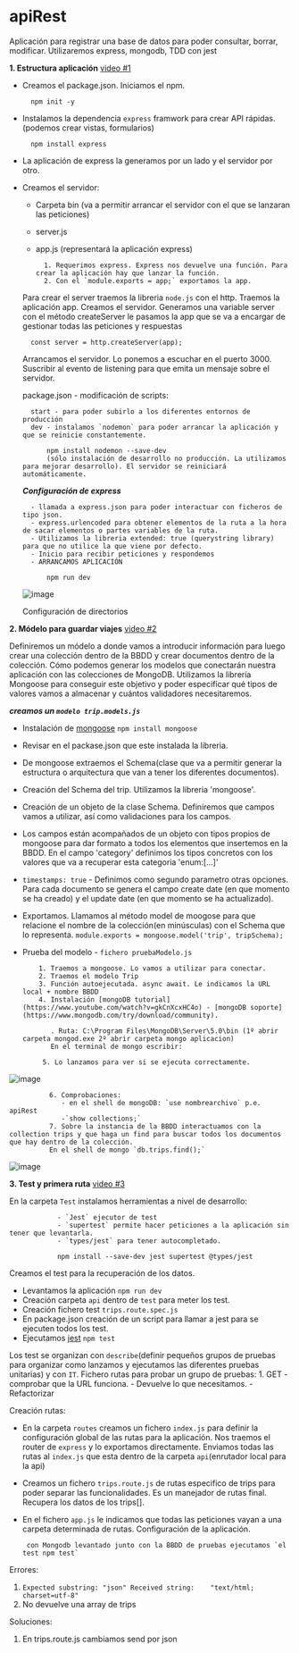 # apiRest
Aplicación para registrar una base de datos para poder consultar, borrar, modificar.
Utilizaremos express, mongodb, TDD con jest

**1. Estructura aplicación** [video #1](https://www.youtube.com/watch?v=of-c7lV0i6g)
   
- Creamos el package.json. Iniciamos el npm.

        npm init -y 
        
- Instalamos la dependencia `express` framwork para crear API rápidas.(podemos crear vistas, formularios)
 
        npm install express
        
- La aplicación de express la generamos por un lado y el servidor por otro.
- Creamos el servidor:
    - Carpeta bin (va a permitir arrancar el servidor con el que se lanzaran las peticiones)
    - server.js 
    - app.js (representará la aplicación express)
    
            1. Requerimos express. Express nos devuelve una función. Para crear la aplicación hay que lanzar la función. 
            2. Con el `module.exports = app;` exportamos la app.
   Para crear el server traemos la libreria `node.js` con el http.
   Traemos la aplicación app.
   Creamos el servidor. Generamos una variable server con el método createServer le pasamos la app que se va a encargar de gestionar todas las peticiones y respuestas
        
        const server = http.createServer(app);
    Arrancamos el servidor. Lo ponemos a escuchar en el puerto 3000.
    Suscribir al evento de listening para que emita un mensaje sobre el servidor.

    package.json - modificación de scripts:
    
        start - para poder subirlo a los diferentes entornos de producción
        dev - instalamos `nodemon` para poder arrancar la aplicación y que se reinicie constantemente.
        
            npm install nodemon --save-dev 
            (sólo instalación de desarrollo no producción. La utilizamos para mejorar desarrollo). El servidor se reiniciará automáticamente.

    ***Configuración de express***
    
        - llamada a express.json para poder interactuar con ficheros de tipo json.
        - express.urlencoded para obtener elementos de la ruta a la hora de sacar elementos o partes variables de la ruta. 
        - Utilizamos la libreria extended: true (querystring library) para que no utilice la que viene por defecto.
        - Inicio para recibir peticiones y respondemos
        - ARRANCAMOS APLICACIÓN 
        
            npm run dev
            
   ![image](https://user-images.githubusercontent.com/67627523/160562284-43a1b832-6d24-4851-809e-a382368f5803.png)

    Configuración de directorios

**2. Módelo para guardar viajes** [video #2](https://www.youtube.com/watch?v=CvO-JHjcwoM&list=PLs4YDKCLLrp-44HNv4j-Efw6WZITMzxo1&index=2)

Definiremos un módelo a donde vamos a introducir información para luego crear una colección dentro de la BBDD y crear documentos dentro de la colección. Cómo podemos generar los modelos que conectarán nuestra aplicación con las colecciones de MongoDB. Utilizamos la librería Mongoose para conseguir este objetivo y poder especificar qué tipos de valores vamos a almacenar y cuántos validadores necesitaremos.  
   
***creamos un `modelo trip.models.js`***
    
   - Instalación de [mongoose](https://mongoosejs.com) `npm install mongoose`
   - Revisar en el packase.json que este instalada la libreria.
   - De mongoose extraemos el Schema(clase que va a permitir generar la estructura o arquitectura que van a tener los diferentes documentos).
   - Creación del Schema del trip. Utilizamos la libreria 'mongoose'.
   - Creación de un objeto de la clase Schema. Definiremos que campos vamos a utilizar, así como validaciones para los campos.
   - Los campos están acompañados de un objeto con tipos propios de mongoose para dar formato a todos los elementos que insertemos en la BBDD. En el campo 'category' definimos los tipos concretos con los valores que va a recuperar esta categoria 'enum:[...]'
   - `timestamps: true` - Definimos como segundo parametro otras opciones. Para cada documento se genera el campo create date (en que momento se ha creado) y el update date (en que momento se ha actualizado).
   - Exportamos. Llamamos al método model de moogose para que relacione el nombre de la colección(en minúsculas) con el Schema que lo representa. `module.exports = mongoose.model('trip', tripSchema);`
   - Prueba del modelo - `fichero pruebaModelo.js`     
        
             1. Traemos a mongoose. Lo vamos a utilizar para conectar.
             2. Traemos el modelo Trip
             3. Función autoejecutada. async await. Le indicamos la URL local + nombre BBDD
             4. Instalación [mongoDB tutorial](https://www.youtube.com/watch?v=gkCnXcxHC4o) - [mongoDB soporte](https://www.mongodb.com/try/download/community). 
             
                . Ruta: C:\Program Files\MongoDB\Server\5.0\bin (1º abrir carpeta mongod.exe 2º abrir carpeta mongo aplicacion)
                En el terminal de mongo escribir:
                             
              5. Lo lanzamos para ver si se ejecuta correctamente.
            
![image](https://user-images.githubusercontent.com/67627523/161260647-1a5eae6e-1a46-404d-b005-aa28dc02c38e.png)

              6. Comprobaciones:
                 - en el shell de mongoDB: `use nombrearchivo` p.e. apiRest
                 -`show collections;`
              7. Sobre la instancia de la BBDD interactuamos con la collection trips y que haga un find para buscar todos los documentos que hay dentro de la colección. 
              En el shell de mongo `db.trips.find();`
                         
![image](https://user-images.githubusercontent.com/67627523/161263723-8b706373-0a31-4cc5-a24e-6b3bb76ff5b5.png)

**3. Test y primera ruta** [video #3](https://www.youtube.com/watch?v=xJzeYvelDqo&list=PLs4YDKCLLrp-44HNv4j-Efw6WZITMzxo1&index=2)
   
   En la carpeta `Test` instalamos herramientas a nivel de desarrollo:
   
                - `Jest` ejecutor de test
                - `supertest` permite hacer peticiones a la aplicación sin tener que levantarla.
                - `types/jest` para tener autocompletado.
               
                npm install --save-dev jest supertest @types/jest

Creamos el test para la recuperación de los datos.

   - Levantamos la aplicación `npm run dev`
   - Creación carpeta `api` dentro de `test` para meter los test.
   - Creación fichero test `trips.route.spec.js`
   - En package.json creación de un script para llamar a jest para se ejecuten todos los test.
   - Ejecutamos [jest](https://jestjs.io) `npm test`

Los test se organizan con `describe`(definir pequeños grupos de pruebas para organizar como lanzamos y ejecutamos las diferentes pruebas unitarias) y con `IT`.
Fichero rutas para probar un grupo de pruebas:
            1. GET - comprobar que la URL funciona. 
                   - Devuelve lo que necesitamos.
                   - Refactorizar

Creación rutas:
  - En la carpeta `routes` creamos un fichero `index.js` para definir la configuración global de las rutas para la aplicación. Nos traemos el router de `express` y lo exportamos directamente. Enviamos todas las rutas al `index.js` que esta dentro de la carpeta `api`(enrutador local para la api)
  - Creamos un fichero `trips.route.js` de rutas especifico de trips para poder separar las funcionalidades. Es un manejador de rutas final. Recupera los datos de los trips[].
  - En el fichero `app.js` le indicamos que todas las peticiones vayan a una carpeta determinada de rutas. Configuración de la aplicación.

         con Mongodb levantado junto con la BBDD de pruebas ejecutamos `el test npm test`



Errores:
1. `Expected substring: "json"
    Received string:    "text/html; charset=utf-8"`
2. No devuelve una array de trips

Soluciones:
1. En trips.route.js cambiamos send por json






